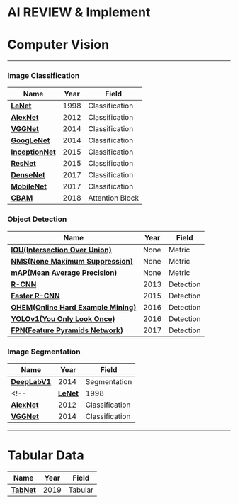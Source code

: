 # AI REVIEW & Implement

# Computer Vision
<hr>

### Image Classification

|Name|Year|Field|
|---|---|---|
|**[LeNet](https://blog.naver.com/qkrdnjsrl0628/222809194992)**|1998|Classification|
|**[AlexNet](https://blog.naver.com/qkrdnjsrl0628/222813177209)**|2012|Classification|
|**[VGGNet](https://blog.naver.com/qkrdnjsrl0628/222813654254)**|2014|Classification|
|**[GoogLeNet](https://blog.naver.com/qkrdnjsrl0628/222817390908)**|2014|Classification|
|**[InceptionNet](https://blog.naver.com/qkrdnjsrl0628/222827718753)**|2015|Classification|
|**[ResNet](https://blog.naver.com/qkrdnjsrl0628/222828002244)**|2015|Classification|
|**[DenseNet](https://blog.naver.com/qkrdnjsrl0628/222831048488)**|2017|Classification|
|**[MobileNet](https://blog.naver.com/qkrdnjsrl0628/222841809802)**|2017|Classification|
|**[CBAM](https://blog.naver.com/qkrdnjsrl0628/222831713425)**|2018|Attention Block|


### Object Detection

|Name|Year|Field|
|---|---|---|
|**[IOU(Intersection Over Union)](https://blog.naver.com/qkrdnjsrl0628/222815344155)**|None|Metric|
|**[NMS(None Maximum Suppression)](https://blog.naver.com/qkrdnjsrl0628/222815369995)**|None|Metric|
|**[mAP(Mean Average Precision)](https://blog.naver.com/qkrdnjsrl0628/222815918455)**|None|Metric|
|**[R-CNN](https://blog.naver.com/qkrdnjsrl0628/222818945250)**|2013|Detection|
|**[Faster R-CNN](https://blog.naver.com/qkrdnjsrl0628/222835401836)**|2015|Detection|
|**[OHEM(Online Hard Example Mining)](https://blog.naver.com/qkrdnjsrl0628/222839193767)**|2016|Detection|
|**[YOLOv1(You Only Look Once)](https://blog.naver.com/qkrdnjsrl0628/222840608410)**|2016|Detection|
|**[FPN(Feature Pyramids Network)](https://blog.naver.com/qkrdnjsrl0628/222837350331)**|2017|Detection|




### Image Segmentation

|Name|Year|Field|
|---|---|---|
|**[DeepLabV1](https://blog.naver.com/qkrdnjsrl0628/222838265701)**|2014|Segmentation|
<!--|**[LeNet](https://blog.naver.com/qkrdnjsrl0628/222809194992)**|1998|Classification|
|**[AlexNet](https://blog.naver.com/qkrdnjsrl0628/222813177209)**|2012|Classification|
|**[VGGNet](https://blog.naver.com/qkrdnjsrl0628/222813654254)**|2014|Classification|-->


<hr>


# Tabular Data

|Name|Year|Field|
|---|---|---|
|**[TabNet](https://blog.naver.com/qkrdnjsrl0628/222836423300)**|2019|Tabular|

